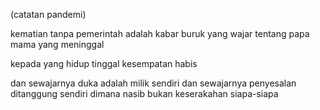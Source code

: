 (catatan pandemi)

kematian tanpa pemerintah
adalah kabar buruk yang wajar
tentang papa mama yang meninggal

kepada yang hidup tinggal kesempatan habis

dan sewajarnya duka adalah milik sendiri
dan sewajarnya penyesalan ditanggung sendiri
dimana nasib bukan keserakahan siapa-siapa